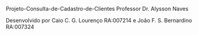 Projeto-Consulta-de-Cadastro-de-Clientes
Professor Dr. Alysson Naves

Desenvolvido por Caio C. G. Lourenço RA:007214 e João F. S. Bernardino RA:007324

